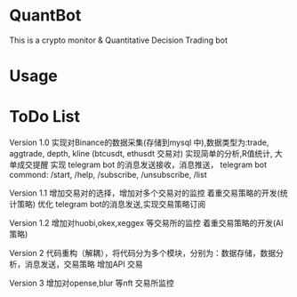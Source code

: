 # QuantBot
This is a crypto monitor & Quantitative Decision Trading bot

# Usage




# ToDo List

Version 1.0
    实现对Binance的数据采集(存储到mysql 中),数据类型为:trade, aggtrade, depth, kline (btcusdt, ethusdt 交易对)
    实现简单的分析,R值统计, 大单成交提醒
    实现 telegram bot 的消息发送接收，消息推送，
        telegram bot commond:
            /start, /help, /subscribe, /unsubscribe, /list

Version 1.1
    增加交易对的选择，增加对多个交易对的监控
    着重交易策略的开发(统计策略)
    优化 telegram bot的消息发送,实现交易策略订阅


Version 1.2
    增加对huobi,okex,xeggex 等交易所的监控
    着重交易策略的开发(AI策略)

Version 2
    代码重构（解耦），将代码分为多个模块，分别为：数据存储，数据分析，消息发送，交易策略
    增加API 交易


Version 3
    增加对opense,blur 等nft 交易所监控    

